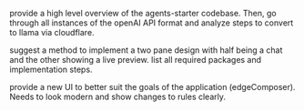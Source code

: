 provide a high level overview of the agents-starter codebase. Then, go through all instances of the openAI API format and analyze steps to convert to llama via cloudflare.

suggest a method to implement a two pane design with half being a chat and the other showing a live preview. list all required packages and implementation steps.

provide a new UI to better suit the goals of the application (edgeComposer). Needs to look modern and show changes to rules clearly.